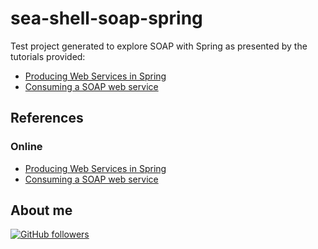 # sea-shell-soap-spring

Test project generated to explore SOAP with Spring as presented by the tutorials provided:

-   [Producing Web Services in Spring](https://spring.io/guides/gs/producing-web-service)
-   [Consuming a SOAP web service](https://spring.io/guides/gs/consuming-web-service/)


## References

### Online

-   [Producing Web Services in Spring](https://spring.io/guides/gs/producing-web-service)
-   [Consuming a SOAP web service](https://spring.io/guides/gs/consuming-web-service/)

## About me

[![GitHub followers](https://img.shields.io/github/followers/jesperancinha.svg?label=Jesperancinha&style=for-the-badge&logo=github&color=grey "GitHub")](https://github.com/jesperancinha)
